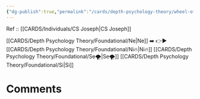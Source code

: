 ```yaml
---
{"dg-publish":true,"permalink":"/cards/depth-psychology-theory/wheel-of-perception/","created":"2023-04-07T16:08:07.284+02:00","updated":"2023-04-27T15:14:35.777+02:00"}
---
```


Ref :: [[CARDS/Individuals/CS Joseph\|CS Joseph]]

[[CARDS/Depth Psychology Theory/Foundational/Ne\|Ne]] ➡️ 👉▶️ [[CARDS/Depth Psychology Theory/Foundational/Ni🔥\|Ni🔥]] [[CARDS/Depth Psychology Theory/Foundational/Se🌪️\|Se🌪️]] [[CARDS/Depth Psychology Theory/Foundational/Si\|Si]] 

# Comments 
<script src="https://utteranc.es/client.js"
        repo="Heart4sides/Comment_Section"
        issue-term="pathname"
        theme="gruvbox-dark"
        crossorigin="anonymous"
        async>
</script>